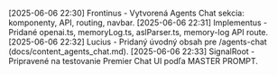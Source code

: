 
[2025-06-06 22:30] Frontinus - Vytvorená Agents Chat sekcia: komponenty, API, routing, navbar.
[2025-06-06 22:31] Implementus - Pridané openai.ts, memoryLog.ts, aslParser.ts, memory-log API route.
[2025-06-06 22:32] Lucius - Pridaný úvodný obsah pre /agents-chat (docs/content_agents_chat.md).
[2025-06-06 22:33] SignalRoot - Pripravené na testovanie Premier Chat UI podľa MASTER PROMPT.
